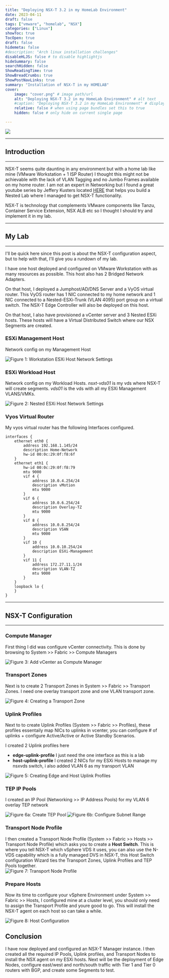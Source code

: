 ```yaml
---
title: "Deploying NSX-T 3.2 in my HomeLab Environment"
date: 2023-04-11
draft: false
tags: ["vmware", "homelab", "NSX"]
categories: ["Linux"]
showToc: true
TocOpen: true
draft: false
hidemeta: false
#description: "Arch linux installation challenges"
disableHLJS: false # to disable highlightjs
hideSummary: false
searchHidden: false
ShowReadingTime: true
ShowBreadCrumbs: true
ShowPostNavLinks: true
summary: "Installation of NSX-T in my HOMELAB"
cover:
    image: "cover.png" # image path/url
    alt: "Deploying NSX-T 3.2 in my HomeLab Environment" # alt text
    #caption: "Deploying NSX-T 3.2 in my HomeLab Environment" # display caption under cover
    relative: false # when using page bundles set this to true
    hidden: false # only hide on current single page

---
```


![](diagram.png)

--------
## Introduction
--------
NSX-T  seems quite daunting in any environment but with a home lab like mine (VMware Workstation + 1 ISP Router) I thought this might not be achievable with the lack of VLAN Tagging and no Jumbo Frames available on my home router. I am not an expert in Networking but I found a great youtube series by Jeffery Kusters located  [HERE](https://www.youtube.com/@JeffreyKusters) that helps you build a Nested Lab where I managed to get NSX-T functionality. 

NSX-T is technology that complements VMware components like Tanzu, Container Service Extension, NSX ALB etc so I thought I should try and implement it in my lab. 


----------
## My Lab
----------

I'll be quick here since this post is about the NSX-T configuration aspect, but to help with that, I'll give you a rundown of my lab.

I have one host deployed and configured on VMware Workstation with as many resources as possible. This host also has 2 Bridged Network Adapters.

On that host, I deployed a Jumphost/AD/DNS Server and a VyOS virtual router. This VyOS router has 1 NIC connected to my home network and 1 NIC connected to a Nested-ESXi-Trunk (VLAN 4095) port group on a virtual switch. The NSX-T Edge Controller will also be deployed on this host.

On that host, I also have provisioned a vCenter server and 3 Nested ESXi hosts. These hosts will have a Virtual Distributed Switch where our NSX Segments are created.

### ESXi Management Host

Network config on my Management Host

![Figure 1: Workstation ESXi Host Network Settings](1-Workstation-Host.png)

### ESXi Workload Host

Network config on my Workload Hosts. *nsxt-vds01* is my vds where NSX-T will create segments.  *vds01* is the vds with all my ESXi Management VLANS/VMKs.

![Figure 2: Nested ESXi Host Network Settings](2-nested-esxi.png)

### Vyos Virtual Router

My vyos virtual router has the following Interfaces configured.


```text
interfaces {
    ethernet eth0 {
        address 192.168.1.145/24
        description Home-Network
        hw-id 00:0c:29:0f:f8:6f
    }
    ethernet eth1 {
        hw-id 00:0c:29:0f:f8:79
        mtu 9000
        vif 4 {
            address 10.0.4.254/24
            description vMotion
            mtu 9000
        }
        vif 6 {
            address 10.0.6.254/24
            description Overlay-TZ
            mtu 9000
        }
        vif 8 {
            address 10.0.8.254/24
            description VSAN
            mtu 9000
        }
        vif 10 {
            address 10.0.10.254/24
            description ESXi-Management
        }
        vif 11 {
            address 172.27.11.1/24
            description VLAN-TZ
            mtu 9000
        }
    }
    loopback lo {
    }
}
```

----------
## NSX-T Configuration
----------


### Compute Manager

First thing I did was configure vCenter connectivity.  This is done by browsing to System >> Fabric >> Compute Managers

![Figure 3: Add vCenter as Compute Manager](3-compute-manager.PNG)

### Transport Zones

Next is to create 2 Transport Zones in System >> Fabric >> Transport Zones.  I need one overlay transport zone and one VLAN transport zone.

![Figure 4: Creating a Transport Zone](4-tz.PNG)


### Uplink Profiles

Next to to create Uplink Profiles (System >> Fabric >> Profiles),  these profiles essentaily map NICs to uplinks in vcenter, you can configure # of uplinks + configure Active/Active or Active Standby Scenarios.

I created 2 Uplink profiles here 
<ul>
<li><b>edge-uplink-profile</b> I just need the one interface as this is a lab
<li><b>host-uplink-profile</b> I created 2 NICs for my ESXi Hosts to manage my nsxvds switch, i also added VLAN 6 as my transport VLAN
</ul>

![Figure 5: Creating Edge and Host Uplink Profiles](5-uplinks.PNG)

### TEP IP Pools

I created an IP Pool (Networking >> IP Address Pools) for my VLAN 6 overlay TEP network

![Figure 6a: Create TEP Pool](6-tep1.PNG)
![Figure 6b: Configure Subnet Range](6-tep2.PNG)


### Transport Node Profile

I then created a Transport Node Profile (System >> Fabric >> Hosts >> Transport Node Profile) which asks you to create a <b>Host Switch</B>. This is where you tell NSX-T which vSphere VDS it uses, you can also use the N-VDS capability which is a fully managed DVS in NSX-T, this Host Switch configuration Wizard ties the Transport Zones, Uplink Profiles and TEP Pools together.  
![Figure 7: Transport Node Profile](7-hostsw.PNG)

### Prepare Hosts

Now its time to configure your vSphere Environment under System >> Fabric >> Hosts,  I configured mine at a cluster level, you should only need to assign the Transport Profile and youre good to go.  This will install the NSX-T agent on each host so can take a while. 

![Figure 8: Host Configuration](8-hostconfig.PNG)


## Conclusion

I have now deployed and configured an NSX-T Manager instance. I then created all the required IP Pools, Uplink profiles, and Transport Nodes to install the NSX agent on my ESXi hosts. Next will be the deployment of Edge Nodes, configure east/west and north/south traffic with Tier 1 and Tier 0 routers with BGP, and create some Segments to test.

